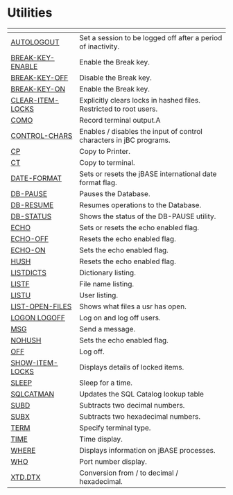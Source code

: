 # Utilities

<PageHeader />

| <!----> | <!----> |
| --- | --- |
| [AUTOLOGOUT](./../autologout) | Set a session to be logged off after a period of inactivity. |
| [BREAK-KEY-ENABLE](./../break-key-enable) | Enable the Break key. |
| [BREAK-KEY-OFF](./../break-key-off) | Disable the Break key. |
| [BREAK-KEY-ON](./../break-key-on) | Enable the Break key. |
| [CLEAR-ITEM-LOCKS](./../clear-item-locks) | Explicitly clears locks in hashed files. Restricted to root users. |
| [COMO](./../como) | Record terminal output.A |
| [CONTROL-CHARS](./../control-chars) | Enables / disables the input of control characters in jBC programs. |
| [CP](./../cp) | Copy to Printer. |
| [CT](./../ct) | Copy to terminal. |
| [DATE-FORMAT](./../date-format) | Sets or resets the jBASE international date format flag. |
| [DB-PAUSE](./../db-pause) | Pauses the Database. |
| [DB-RESUME](./../db-resume) | Resumes operations to the Database. |
| [DB-STATUS](./../db-status) | Shows the status of the DB-PAUSE utility. |
| [ECHO](./../echo) | Sets or resets the echo enabled flag. |
| [ECHO-OFF](./../echo) | Resets the echo enabled flag. |
| [ECHO-ON](./../echo) | Sets the echo enabled flag. |
| [HUSH](./../hush) | Resets the echo enabled flag. |
| [LISTDICTS](llistdicts) | Dictionary listing. |
| [LISTF](./../listf) | File name listing. |
| [LISTU](./../listu) | User listing. |
| [LIST-OPEN-FILES](https://https://static.zumasys.com/jbase/r99/knowledgebase/manuals/3.0/30manpages/man/sup22_LIST_OPEN_FILES.htm) | Shows what files a usr has open. |
| [LOGON LOGOFF](./../logon&logoff) | Log on and log off users. |
| [MSG](./../msg) | Send a message. |
| [NOHUSH](./../nohush) | Sets the echo enabled flag. |
| [OFF](./../off) | Log off. |
| [SHOW-ITEM-LOCKS](./../show-item-locks) | Displays details of locked items. |
| [SLEEP](./../sleep) | Sleep for a time. |
| [SQLCATMAN](./../sqlcatman) | Updates the SQL Catalog lookup table |
| [SUBD](./../subd) | Subtracts two decimal numbers. |
| [SUBX](./../subx) | Subtracts two hexadecimal numbers. |
| [TERM](term) | Specify terminal type. |
| [TIME](./../time) | Time display. |
| [WHERE](./../where) | Displays information on jBASE processes. |
| [WHO](./../../../environment-variables/jbcemulate) | Port number display. |
| [XTD.DTX](xtd-dtx) | Conversion from / to decimal / hexadecimal. |
